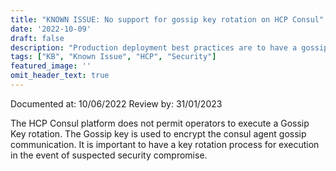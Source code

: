 ```yaml
---
title: "KNOWN ISSUE: No support for gossip key rotation on HCP Consul"
date: '2022-10-09'
draft: false
description: "Production deployment best practices are to have a gossip key rotation process to execute in the event of compromise."
tags: ["KB", "Known Issue", "HCP", "Security"]
featured_image: ''
omit_header_text: true
---
```


Documented at: 10/06/2022
Review by: 31/01/2023

The HCP Consul platform does not permit operators to execute a Gossip Key rotation. The Gossip key is used to encrypt the consul agent gossip communication. It is important to have a key rotation process for execution in the event of suspected security compromise.
